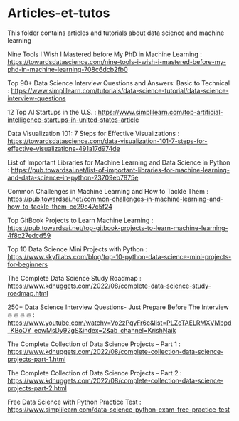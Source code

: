 # Articles-et-tutos
This folder contains articles and tutorials about data science and machine learning 


Nine Tools I Wish I Mastered before My PhD in Machine Learning : https://towardsdatascience.com/nine-tools-i-wish-i-mastered-before-my-phd-in-machine-learning-708c6dcb2fb0

Top 90+ Data Science Interview Questions and Answers: Basic to Technical : https://www.simplilearn.com/tutorials/data-science-tutorial/data-science-interview-questions

12 Top AI Startups in the U.S. : https://www.simplilearn.com/top-artificial-intelligence-startups-in-united-states-article

Data Visualization 101: 7 Steps for Effective Visualizations : https://towardsdatascience.com/data-visualization-101-7-steps-for-effective-visualizations-491a17d974de

List of Important Libraries for Machine Learning and Data Science in Python : https://pub.towardsai.net/list-of-important-libraries-for-machine-learning-and-data-science-in-python-23709eb7875e

Common Challenges in Machine Learning and How to Tackle Them : https://pub.towardsai.net/common-challenges-in-machine-learning-and-how-to-tackle-them-cc29c47c5f24

Top GitBook Projects to Learn Machine Learning : https://pub.towardsai.net/top-gitbook-projects-to-learn-machine-learning-4f8c27edcd59

Top 10 Data Science Mini Projects with Python : https://www.skyfilabs.com/blog/top-10-python-data-science-mini-projects-for-beginners

The Complete Data Science Study Roadmap : https://www.kdnuggets.com/2022/08/complete-data-science-study-roadmap.html

250+ Data Science Interview Questions- Just Prepare Before The Interview🔥 🔥 🔥 🔥 : https://www.youtube.com/watchv=Vo2zPqyFr6c&list=PLZoTAELRMXVMbpd_KBoOY_ecwMsDy92gS&index=2&ab_channel=KrishNaik

The Complete Collection of Data Science Projects – Part 1 : https://www.kdnuggets.com/2022/08/complete-collection-data-science-projects-part-1.html

The Complete Collection of Data Science Projects – Part 2 : https://www.kdnuggets.com/2022/08/complete-collection-data-science-projects-part-2.html

Free Data Science with Python Practice Test : https://www.simplilearn.com/data-science-python-exam-free-practice-test
